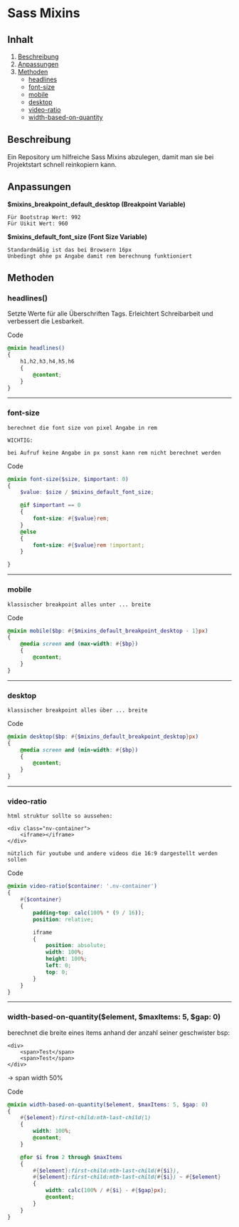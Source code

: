 # Sass Mixins

## Inhalt
1. [Beschreibung](#Beschreibung)
1. [Anpassungen](#Anpassungen)
1. [Methoden](#Methoden)
    * [headlines](#headlines)
    * [font-size](#font-size)
    * [mobile](#mobile)
    * [desktop](#desktop)
    * [video-ratio](#video-ratio)
    * [width-based-on-quantity](#width-based-on-quantity)

## Beschreibung

Ein Repository um hilfreiche Sass Mixins abzulegen, 
damit man sie bei Projektstart schnell reinkopiern kann.

## Anpassungen

**$mixins_breakpoint_default_desktop (Breakpoint Variable)**

    Für Bootstrap Wert: 992
    Für Uikit Wert: 960

**$mixins_default_font_size (Font Size Variable)**

    Standardmäßig ist das bei Browsern 16px
    Unbedingt ohne px Angabe damit rem berechnung funktioniert

## Methoden

### headlines()

Setzte Werte für alle Überschriften Tags.
Erleichtert Schreibarbeit und verbessert die Lesbarkeit.

Code

```scss
@mixin headlines()
{
    h1,h2,h3,h4,h5,h6 
    {
        @content;
    }
}
```

___

### font-size

    berechnet die font size von pixel Angabe in rem

    WICHTIG:

    bei Aufruf keine Angabe in px sonst kann rem nicht berechnet werden

Code

```scss
@mixin font-size($size, $important: 0)
{
    $value: $size / $mixins_default_font_size;

    @if $important == 0
    {
        font-size: #{$value}rem;
    }
    @else
    {
        font-size: #{$value}rem !important;
    }

}
```

___

### mobile

    klassischer breakpoint alles unter ... breite

Code

```scss
@mixin mobile($bp: #{$mixins_default_breakpoint_desktop - 1}px)
{
    @media screen and (max-width: #{$bp})
    {
        @content;
    }
}
```

___

### desktop

    klassischer breakpoint alles über ... breite

Code

```scss
@mixin desktop($bp: #{$mixins_default_breakpoint_desktop}px)
{
    @media screen and (min-width: #{$bp})
    {
        @content;
    }
}
```

___

### video-ratio

    html struktur sollte so aussehen:
   
    <div class="nv-container">
        <iframe></iframe>
    </div>

    nützlich für youtube und andere videos die 16:9 dargestellt werden sollen

Code

```scss
@mixin video-ratio($container: '.nv-container')
{
    #{$container}
    {
        padding-top: calc(100% * (9 / 16));
        position: relative;

        iframe 
        {
            position: absolute;
            width: 100%;
            height: 100%;
            left: 0;
            top: 0;
        }
    }
}
```

___

### width-based-on-quantity($element, $maxItems: 5, $gap: 0)

berechnet die breite eines items anhand der anzahl seiner geschwister
bsp: 

    <div>
        <span>Test</span>
        <span>Test</span>
    </div>

-> span width 50%

Code

```scss
@mixin width-based-on-quantity($element, $maxItems: 5, $gap: 0)
{
    #{$element}:first-child:nth-last-child(1) 
    {
        width: 100%;
        @content;
    }

    @for $i from 2 through $maxItems 
    {
        #{$element}:first-child:nth-last-child(#{$i}),
        #{$element}:first-child:nth-last-child(#{$i}) ~ #{$element} 
        {
            width: calc(100% / #{$i} - #{$gap}px);
            @content;
        }
    }
}
```